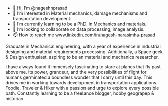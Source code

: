 - 👋 Hi, I’m @nageshnprasad
- 👀 I’m interested in Material mechanics, damage mechanisms and transportation development.
- 🌱 I’m currently learning to be a PhD. in Mechanics and materials.
- 💞️ I’m looking to collaborate on data processing, image analysis. 
- 📫 How to reach me www.linkedin.com/in/nagesh-narasimha-prasad

Graduate in Mechanical engineering, with a year of experience in industrial designing and material requirements processing. 
Additionally, a Space geek & Design enthusiast, aspiring to be an material and mechanics researcher. 

I have always found it immensely fascinating to stare at planes that fly past above me. Its power, grandeur, and the very possibilities of 
flight for humans germinated a boundless wonder that I carry until this day. This drives me in working towards development in transportation applications.
Foodie, Traveler & Hiker with a passion and urge to explore every possible path. Constantly learning to be a freelance blogger, hobby geograpep & historian.

<!---
nageshnprasad/nageshnprasad is a ✨ special ✨ repository because its `README.md` (this file) appears on your GitHub profile.
You can click the Preview link to take a look at your changes.
--->
